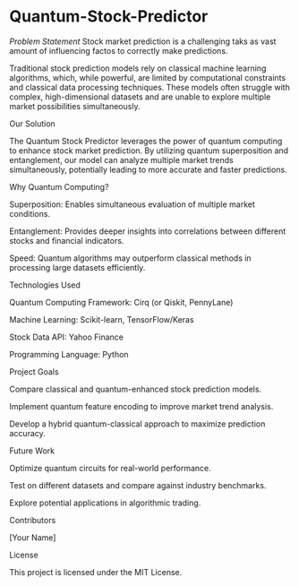 # Quantum-Stock-Predictor


*Problem Statement*
Stock market prediction is a challenging taks as vast amount of influencing factos to correctly make predictions. 


Traditional stock prediction models rely on classical machine learning algorithms, which, while powerful, are limited by computational constraints and classical data processing techniques. These models often struggle with complex, high-dimensional datasets and are unable to explore multiple market possibilities simultaneously.

Our Solution

The Quantum Stock Predictor leverages the power of quantum computing to enhance stock market prediction. By utilizing quantum superposition and entanglement, our model can analyze multiple market trends simultaneously, potentially leading to more accurate and faster predictions.

Why Quantum Computing?

Superposition: Enables simultaneous evaluation of multiple market conditions.

Entanglement: Provides deeper insights into correlations between different stocks and financial indicators.

Speed: Quantum algorithms may outperform classical methods in processing large datasets efficiently.

Technologies Used

Quantum Computing Framework: Cirq (or Qiskit, PennyLane)

Machine Learning: Scikit-learn, TensorFlow/Keras

Stock Data API: Yahoo Finance

Programming Language: Python

Project Goals

Compare classical and quantum-enhanced stock prediction models.

Implement quantum feature encoding to improve market trend analysis.

Develop a hybrid quantum-classical approach to maximize prediction accuracy.

Future Work

Optimize quantum circuits for real-world performance.

Test on different datasets and compare against industry benchmarks.

Explore potential applications in algorithmic trading.

Contributors

[Your Name]

License

This project is licensed under the MIT License.
